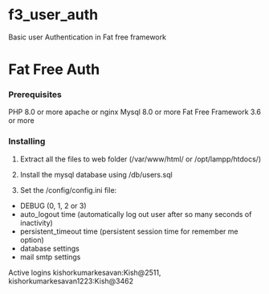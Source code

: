 # f3_user_auth
Basic user Authentication in Fat free framework 
# Fat Free Auth


### Prerequisites
PHP 8.0 or more
apache or nginx
Mysql 8.0 or more
Fat Free Framework 3.6 or more

### Installing

1. Extract all the files to web folder (/var/www/html/ or /opt/lampp/htdocs/)

2. Install the mysql database using /db/users.sql

3. Set the /config/config.ini file:
- DEBUG (0, 1, 2 or 3)
- auto_logout time (automatically log out user after so many seconds of inactivity)
- persistent_timeout time (persistent session time for remember me option)
- database settings
- mail smtp settings

Active logins
kishorkumarkesavan:Kish@2511, kishorkumarkesavan1223:Kish@3462

